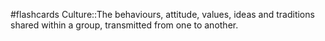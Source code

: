 #flashcards
Culture::The behaviours, attitude, values, ideas and traditions shared within a group, transmitted from one to another.